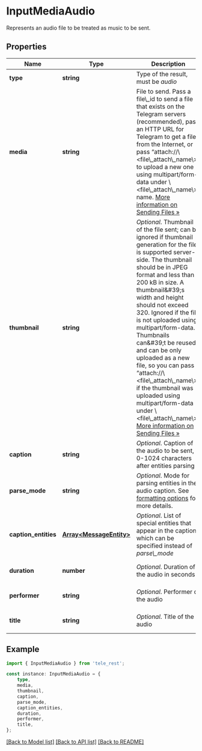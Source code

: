 # InputMediaAudio

Represents an audio file to be treated as music to be sent.

## Properties

Name | Type | Description | Notes
------------ | ------------- | ------------- | -------------
**type** | **string** | Type of the result, must be *audio* | [default to 'audio']
**media** | **string** | File to send. Pass a file\\_id to send a file that exists on the Telegram servers (recommended), pass an HTTP URL for Telegram to get a file from the Internet, or pass “attach://\\&lt;file\\_attach\\_name\\&gt;” to upload a new one using multipart/form-data under \\&lt;file\\_attach\\_name\\&gt; name. [More information on Sending Files »](https://core.telegram.org/bots/api/#sending-files) | [default to undefined]
**thumbnail** | **string** | *Optional*. Thumbnail of the file sent; can be ignored if thumbnail generation for the file is supported server-side. The thumbnail should be in JPEG format and less than 200 kB in size. A thumbnail\&#39;s width and height should not exceed 320. Ignored if the file is not uploaded using multipart/form-data. Thumbnails can\&#39;t be reused and can be only uploaded as a new file, so you can pass “attach://\\&lt;file\\_attach\\_name\\&gt;” if the thumbnail was uploaded using multipart/form-data under \\&lt;file\\_attach\\_name\\&gt;. [More information on Sending Files »](https://core.telegram.org/bots/api/#sending-files) | [optional] [default to undefined]
**caption** | **string** | *Optional*. Caption of the audio to be sent, 0-1024 characters after entities parsing | [optional] [default to undefined]
**parse_mode** | **string** | *Optional*. Mode for parsing entities in the audio caption. See [formatting options](https://core.telegram.org/bots/api/#formatting-options) for more details. | [optional] [default to undefined]
**caption_entities** | [**Array&lt;MessageEntity&gt;**](MessageEntity.md) | *Optional*. List of special entities that appear in the caption, which can be specified instead of *parse\\_mode* | [optional] [default to undefined]
**duration** | **number** | *Optional*. Duration of the audio in seconds | [optional] [default to undefined]
**performer** | **string** | *Optional*. Performer of the audio | [optional] [default to undefined]
**title** | **string** | *Optional*. Title of the audio | [optional] [default to undefined]

## Example

```typescript
import { InputMediaAudio } from 'tele_rest';

const instance: InputMediaAudio = {
    type,
    media,
    thumbnail,
    caption,
    parse_mode,
    caption_entities,
    duration,
    performer,
    title,
};
```

[[Back to Model list]](../README.md#documentation-for-models) [[Back to API list]](../README.md#documentation-for-api-endpoints) [[Back to README]](../README.md)
